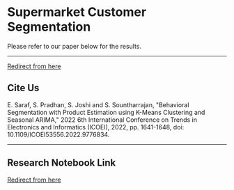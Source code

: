 # Supermarket Customer Segmentation
Please refer to our paper below for the results.

<hr>

<a href="https://ieeexplore.ieee.org/document/9776834">Redirect from here</a>
<h2>Cite Us</h2>
E. Saraf, S. Pradhan, S. Joshi and S. Sountharrajan, "Behavioral Segmentation with Product Estimation using K-Means Clustering and Seasonal ARIMA," 2022 6th International Conference on Trends in Electronics and Informatics (ICOEI), 2022, pp. 1641-1648, doi: 10.1109/ICOEI53556.2022.9776834.

<hr>
<h2>Research Notebook Link</h2>
<a href="https://www.kaggle.com/code/eshaansaraf/personality-segmentation#9.-Creating-Production-Pipeline">Redirect from here</a>

